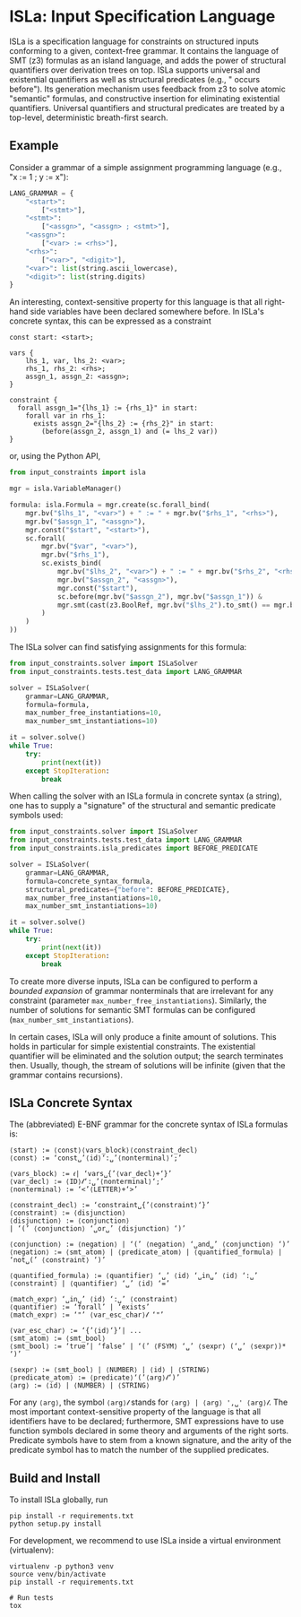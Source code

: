 ISLa: Input Specification Language
==================================

ISLa is a specification language for constraints on structured inputs conforming to a given, context-free grammar. It
contains the language of SMT (z3) formulas as an island language, and adds the power of structural quantifiers over
derivation trees on top. ISLa supports universal and existential quantifiers as well as structural predicates (e.g., "
occurs before"). Its generation mechanism uses feedback from z3 to solve atomic
"semantic" formulas, and constructive insertion for eliminating existential quantifiers. Universal quantifiers and
structural predicates are treated by a top-level, deterministic breath-first search.

## Example

Consider a grammar of a simple assignment programming language (e.g., "x := 1 ; y := x"):

```python
LANG_GRAMMAR = {
    "<start>":
        ["<stmt>"],
    "<stmt>":
        ["<assgn>", "<assgn> ; <stmt>"],
    "<assgn>":
        ["<var> := <rhs>"],
    "<rhs>":
        ["<var>", "<digit>"],
    "<var>": list(string.ascii_lowercase),
    "<digit>": list(string.digits)
}
```

An interesting, context-sensitive property for this language is that all right-hand side variables have been declared
somewhere before. In ISLa's concrete syntax, this can be expressed as a constraint

```
const start: <start>;

vars {
    lhs_1, var, lhs_2: <var>;
    rhs_1, rhs_2: <rhs>;
    assgn_1, assgn_2: <assgn>;
}

constraint {
  forall assgn_1="{lhs_1} := {rhs_1}" in start:
    forall var in rhs_1:
      exists assgn_2="{lhs_2} := {rhs_2}" in start:
        (before(assgn_2, assgn_1) and (= lhs_2 var))
}
```

or, using the Python API,

```python
from input_constraints import isla

mgr = isla.VariableManager()

formula: isla.Formula = mgr.create(sc.forall_bind(
    mgr.bv("$lhs_1", "<var>") + " := " + mgr.bv("$rhs_1", "<rhs>"),
    mgr.bv("$assgn_1", "<assgn>"),
    mgr.const("$start", "<start>"),
    sc.forall(
        mgr.bv("$var", "<var>"),
        mgr.bv("$rhs_1"),
        sc.exists_bind(
            mgr.bv("$lhs_2", "<var>") + " := " + mgr.bv("$rhs_2", "<rhs>"),
            mgr.bv("$assgn_2", "<assgn>"),
            mgr.const("$start"),
            sc.before(mgr.bv("$assgn_2"), mgr.bv("$assgn_1")) &
            mgr.smt(cast(z3.BoolRef, mgr.bv("$lhs_2").to_smt() == mgr.bv("$var").to_smt()))
        )
    )
))
```

The ISLa solver can find satisfying assignments for this formula:

```python
from input_constraints.solver import ISLaSolver
from input_constraints.tests.test_data import LANG_GRAMMAR

solver = ISLaSolver(
    grammar=LANG_GRAMMAR,
    formula=formula,
    max_number_free_instantiations=10,
    max_number_smt_instantiations=10)

it = solver.solve()
while True:
    try:
        print(next(it))
    except StopIteration:
        break
```

When calling the solver with an ISLa formula in concrete syntax (a string), one has to supply a "signature" of the
structural and semantic predicate symbols used:

```python
from input_constraints.solver import ISLaSolver
from input_constraints.tests.test_data import LANG_GRAMMAR
from input_constraints.isla_predicates import BEFORE_PREDICATE

solver = ISLaSolver(
    grammar=LANG_GRAMMAR,
    formula=concrete_syntax_formula,
    structural_predicates={"before": BEFORE_PREDICATE},
    max_number_free_instantiations=10,
    max_number_smt_instantiations=10)

it = solver.solve()
while True:
    try:
        print(next(it))
    except StopIteration:
        break
```

To create more diverse inputs, ISLa can be configured to perform a *bounded expansion* of grammar nonterminals that are
irrelevant for any constraint (parameter `max_number_free_instantiations`). Similarly, the number of solutions for
semantic SMT formulas can be configured (`max_number_smt_instantiations`).

In certain cases, ISLa will only produce a finite amount of solutions. This holds in particular for simple existential
constraints. The existential quantifier will be eliminated and the solution output; the search terminates then. Usually,
though, the stream of solutions will be infinite (given that the grammar contains recursions).

## ISLa Concrete Syntax

The (abbreviated) E-BNF grammar for the concrete syntax of ISLa formulas is:

```
⟨start⟩ := ⟨const⟩⟨vars_block⟩⟨constraint_decl⟩
⟨const⟩ := ‘const␣’⟨id⟩‘:␣’⟨nonterminal⟩‘;’

⟨vars_block⟩ := 𝜖| ‘vars␣{’⟨var_decl⟩+‘}’
⟨var_decl⟩ := ⟨ID⟩𝓁‘:␣’⟨nonterminal⟩‘;’
⟨nonterminal⟩ := ‘<’⟨LETTER⟩+‘>’

⟨constraint_decl⟩ := ‘constraint␣{’⟨constraint⟩‘}’
⟨constraint⟩ := ⟨disjunction⟩
⟨disjunction⟩ := ⟨conjunction⟩
| ‘(’ ⟨conjunction⟩ ‘␣or␣’ ⟨disjunction⟩ ‘)’

⟨conjunction⟩ := ⟨negation⟩ | ‘(’ ⟨negation⟩ ‘␣and␣’ ⟨conjunction⟩ ‘)’
⟨negation⟩ := ⟨smt_atom⟩ | ⟨predicate_atom⟩ | ⟨quantified_formula⟩ | ‘not␣(’ ⟨constraint⟩ ‘)’

⟨quantified_formula⟩ := ⟨quantifier⟩ ‘␣’ ⟨id⟩ ‘␣in␣’ ⟨id⟩ ‘:␣’ ⟨constraint⟩ | ⟨quantifier⟩ ‘␣’ ⟨id⟩ ‘=’

⟨match_expr⟩ ‘␣in␣’ ⟨id⟩ ‘:␣’ ⟨constraint⟩
⟨quantifier⟩ := ‘forall’ | ‘exists’
⟨match_expr⟩ := ‘"’ ⟨var_esc_char⟩𝓁 ‘"’

⟨var_esc_char⟩ := ‘{’⟨id⟩‘}’| ...
⟨smt_atom⟩ := ⟨smt_bool⟩
⟨smt_bool⟩ := ‘true’| ‘false’ | ‘(’ ⟨FSYM⟩ ‘␣’ ⟨sexpr⟩ (‘␣’ ⟨sexpr⟩)* ‘)’

⟨sexpr⟩ := ⟨smt_bool⟩ | ⟨NUMBER⟩ | ⟨id⟩ | ⟨STRING⟩
⟨predicate_atom⟩ := ⟨predicate⟩‘(’⟨arg⟩𝓁‘)’
⟨arg⟩ := ⟨id⟩ | ⟨NUMBER⟩ | ⟨STRING⟩
```

For any `⟨arg⟩`, the symbol `⟨arg⟩𝓁` stands for `⟨arg⟩ | ⟨arg⟩ ',␣' ⟨arg⟩𝓁`. The most important context-sensitive
property of the language is that all identifiers have to be declared; furthermore, SMT expressions have to use function
symbols declared in some theory and arguments of the right sorts. Predicate symbols have to stem from a known signature,
and the arity of the predicate symbol has to match the number of the supplied predicates.

## Build and Install

To install ISLa globally, run

```shell
pip install -r requirements.txt
python setup.py install
```

For development, we recommend to use ISLa inside a virtual environment (virtualenv):

```shell
virtualenv -p python3 venv
source venv/bin/activate
pip install -r requirements.txt

# Run tests
tox
```
